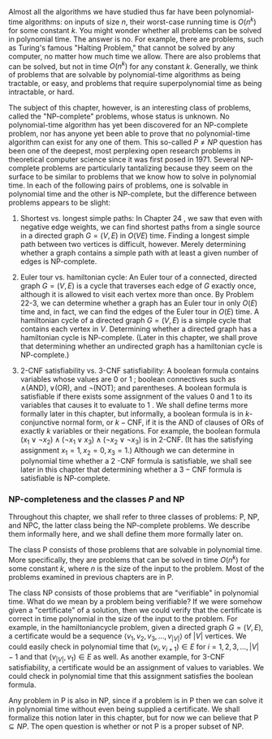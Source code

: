 Almost all the algorithms we have studied thus far have been polynomial-time algorithms: on inputs of size $n$, their worst-case running time is $O\left(n^k\right)$ for some constant $k$. You might wonder whether all problems can be solved in polynomial time. The answer is no. For example, there are problems, such as Turing's famous "Halting Problem," that cannot be solved by any computer, no matter how much time we allow. There are also problems that can be solved, but not in time $O\left(n^k\right)$ for any constant $k$. Generally, we think of problems that are solvable by polynomial-time algorithms as being tractable, or easy, and problems that require superpolynomial time as being intractable, or hard.

The subject of this chapter, however, is an interesting class of problems, called the "NP-complete" problems, whose status is unknown. No polynomial-time algorithm has yet been discovered for an NP-complete problem, nor has anyone yet been able to prove that no polynomial-time algorithm can exist for any one of them. This so-called $P \neq N P$ question has been one of the deepest, most perplexing open research problems in theoretical computer science since it was first posed in 1971.
Several NP-complete problems are particularly tantalizing because they seem on the surface to be similar to problems that we know how to solve in polynomial time. In each of the following pairs of problems, one is solvable in polynomial time and the other is NP-complete, but the difference between problems appears to be slight:

1. Shortest vs. longest simple paths: In Chapter 24 , we saw that even with negative edge weights, we can find shortest paths from a single source in a directed graph $G=(V, E)$ in $O(V E)$ time. Finding a longest simple path between two vertices is difficult, however. Merely determining whether a graph contains a simple path with at least a given number of edges is NP-complete.

2. Euler tour vs. hamiltonian cycle: An Euler tour of a connected, directed graph $G=(V, E)$ is a cycle that traverses each edge of $G$ exactly once, although it is allowed to visit each vertex more than once. By Problem 22-3, we can determine whether a graph has an Euler tour in only $O(E)$ time and, in fact, we can find the edges of the Euler tour in $O(E)$ time. A hamiltonian cycle of a directed graph $G=(V, E)$ is a simple cycle that contains each vertex in $V$. Determining whether a directed graph has a hamiltonian cycle is NP-complete. (Later in this chapter, we shall prove that determining whether an undirected graph has a hamiltonian cycle is NP-complete.)

3. 2-CNF satisfiability vs. 3-CNF satisfiability: A boolean formula contains variables whose values are 0 or 1 ; boolean connectives such as $\wedge(\mathrm{AND}), \vee(\mathrm{OR})$, and $\neg(\mathrm{NOT})$; and parentheses. A boolean formula is satisfiable if there exists some assignment of the values 0 and 1 to its variables that causes it to evaluate to 1 . We shall define terms more formally later in this chapter, but informally, a boolean formula is in $k$-conjunctive normal form, or $k-\mathrm{CNF}$, if it is the AND of clauses of ORs of exactly $k$ variables or their negations. For example, the boolean formula $\left(x_1 \vee \neg x_2\right) \wedge\left(\neg x_1 \vee x_3\right) \wedge\left(\neg x_2 \vee \neg x_3\right)$ is in 2-CNF. (It has the satisfying assignment $x_1=1, x_2=0, x_3=1$.) Although we can determine in polynomial time whether a 2 -CNF formula is satisfiable, we shall see later in this chapter that determining whether a $3-\mathrm{CNF}$ formula is satisfiable is NP-complete.

### NP-completeness and the classes $P$ and NP

Throughout this chapter, we shall refer to three classes of problems: P, NP, and $\mathrm{NPC}$, the latter class being the NP-complete problems. We describe them informally here, and we shall define them more formally later on.

The class P consists of those problems that are solvable in polynomial time. More specifically, they are problems that can be solved in time $O\left(n^k\right)$ for some constant $k$, where $n$ is the size of the input to the problem. Most of the problems examined in previous chapters are in $\mathrm{P}$.

The class NP consists of those problems that are "verifiable" in polynomial time. What do we mean by a problem being verifiable? If we were somehow given a "certificate" of a solution, then we could verify that the certificate is correct in time polynomial in the size of the input to the problem. For example, in the hamiltoniancycle problem, given a directed graph $G=(V, E)$, a certificate would be a sequence $\left\langle v_1, v_2, v_3, \ldots, v_{|V|}\right\rangle$ of $|V|$ vertices. We could easily check in polynomial time that $\left(v_i, v_{i+1}\right) \in E$ for $i=1,2,3, \ldots,|V|-1$ and that $\left(v_{|V|}, v_1\right) \in E$ as well. As another example, for 3-CNF satisfiability, a certificate would be an assignment of values to variables. We could check in polynomial time that this assignment satisfies the boolean formula.

Any problem in $\mathrm{P}$ is also in NP, since if a problem is in $\mathrm{P}$ then we can solve it in polynomial time without even being supplied a certificate. We shall formalize this notion later in this chapter, but for now we can believe that $\mathrm{P} \subseteq N P$. The open question is whether or not $\mathrm{P}$ is a proper subset of NP.